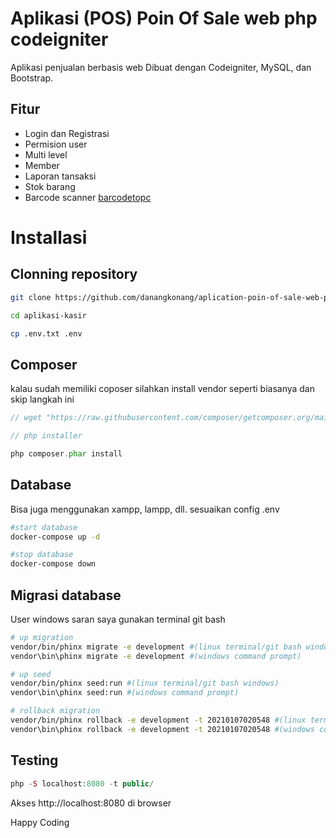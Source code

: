 # Aplikasi (POS) Poin Of Sale web php codeigniter
Aplikasi penjualan berbasis web Dibuat dengan Codeigniter, MySQL, dan Bootstrap.

## Fitur
- Login dan Registrasi
- Permision user
- Multi level
- Member
- Laporan tansaksi
- Stok barang
- Barcode scanner [barcodetopc](https://barcodetopc.com/)

# Installasi

## Clonning repository

```bash
git clone https://github.com/danangkonang/aplication-poin-of-sale-web-php-codeigniter.git aplikasi-kasir

cd aplikasi-kasir

cp .env.txt .env
```

## Composer

kalau sudah memiliki coposer silahkan install vendor seperti biasanya dan skip langkah ini

```php
// wget "https://raw.githubusercontent.com/composer/getcomposer.org/main/web/installer"

// php installer

php composer.phar install
```

## Database

Bisa juga menggunakan xampp, lampp, dll. sesuaikan config .env

```bash
#start database
docker-compose up -d

#stop database
docker-compose down
```

## Migrasi database
User windows saran saya gunakan terminal git bash

```bash
# up migration
vendor/bin/phinx migrate -e development #(linux terminal/git bash windows)
vendor\bin\phinx migrate -e development #(windows command prompt)

# up seed
vendor/bin/phinx seed:run #(linux terminal/git bash windows)
vendor\bin\phinx seed:run #(windows command prompt)

# rollback migration
vendor/bin/phinx rollback -e development -t 20210107020548 #(linux terminal/git bash windows)
vendor\bin\phinx rollback -e development -t 20210107020548 #(windows command prompt)
```

## Testing

```php
php -S localhost:8080 -t public/
```

Akses http://localhost:8080 di browser

Happy Coding

<!-- danangkonang21@gmail.com -->
